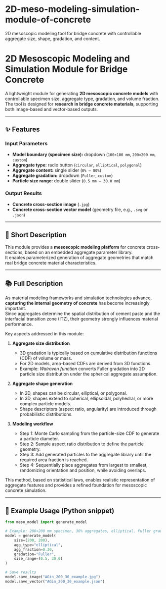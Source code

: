 # 2D-meso-modeling-simulation-module-of-concrete
2D mesoscopic modeling tool for bridge concrete with controllable aggregate size, shape, gradation, and content.

# 2D Mesoscopic Modeling and Simulation Module for Bridge Concrete

A lightweight module for generating **2D mesoscopic concrete models** with controllable specimen size, aggregate type, gradation, and volume fraction.  
The tool is designed for **research in bridge concrete materials**, supporting both image-based and vector-based outputs.

---

## ✨ Features

### Input Parameters
- **Model boundary (specimen size):** dropdown (`100×100 mm`, `200×200 mm`, `custom`)  
- **Aggregate type:** radio button (`circular`, `elliptical`, `polygonal`)  
- **Aggregate content:** single slider (`0% – 80%`)  
- **Aggregate gradation:** dropdown (`Fuller`, `custom`)  
- **Particle size range:** double slider (`0.5 mm – 30.0 mm`)  

### Output Results
- **Concrete cross-section image** (`.jpg`)  
- **Concrete cross-section vector model** (geometry file, e.g., `.svg` or `.json`)  

---

## 📖 Short Description
This module provides a **mesoscopic modeling platform** for concrete cross-sections, based on an embedded aggregate parameter library.  
It enables parameterized generation of aggregate geometries that match real bridge concrete material characteristics.

---

## 📚 Full Description
As material modeling frameworks and simulation technologies advance, **capturing the internal geometry of concrete** has become increasingly important.  
Since aggregates determine the spatial distribution of cement paste and the interfacial transition zone (ITZ), their geometry strongly influences material performance.

Key aspects addressed in this module:  
1. **Aggregate size distribution**  
   - 3D gradation is typically based on cumulative distribution functions (CDF) of volume or mass.  
   - For 2D models, area-based CDFs are derived from 3D functions.  
   - Example: *Walraven function* converts Fuller gradation into 2D particle size distribution under the spherical aggregate assumption.  

2. **Aggregate shape generation**  
   - In 2D, shapes can be circular, elliptical, or polygonal.  
   - In 3D, shapes extend to spherical, ellipsoidal, polyhedral, or more complex particle models.  
   - Shape descriptors (aspect ratio, angularity) are introduced through probabilistic distributions.  

3. **Modeling workflow**  
   - Step 1: Monte Carlo sampling from the particle-size CDF to generate a particle diameter.  
   - Step 2: Sample aspect ratio distribution to define the particle geometry.  
   - Step 3: Add generated particles to the aggregate library until the required area fraction is reached.  
   - Step 4: Sequentially place aggregates from largest to smallest, randomizing orientation and position, while avoiding overlaps.  

This method, based on statistical laws, enables realistic representation of aggregate features and provides a refined foundation for mesoscopic concrete simulation.

---

## 🔧 Example Usage (Python snippet)

```python
from meso_model import generate_model

# Example: 200×200 mm specimen, 30% aggregates, elliptical, Fuller gradation
model = generate_model(
    size=(200, 200),
    agg_type="elliptical",
    agg_fraction=0.30,
    gradation="Fuller",
    size_range=(0.5, 30.0)
)

# Save results
model.save_image("AGin_200_30_example.jpg")
model.save_vector("AGin_200_30_example.json")
